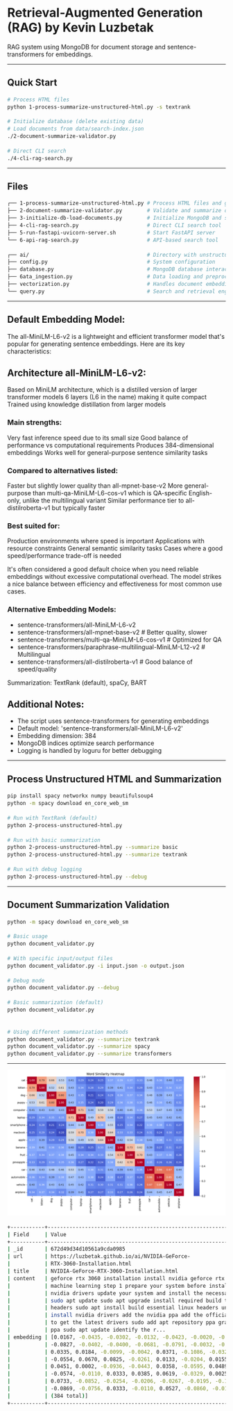 Retrieval-Augmented Generation (RAG) by Kevin Luzbetak
======================================================

RAG system using MongoDB for document storage and sentence-transformers for embeddings.

--------------------------------------------------------------------------------------------
## Quick Start

```bash
# Process HTML files
python 1-process-summarize-unstructured-html.py -s textrank

# Initialize database (delete existing data)
# Load documents from data/search-index.json
./2-document-summarize-validator.py

# Direct CLI search
./4-cli-rag-search.py 
```

--------------------------------------------------------------------------------------------
## Files

```bash
┌── 1-process-summarize-unstructured-html.py # Process HTML files and generate index
├── 2-document-summarize-validator.py        # Validate and summarize documents
├── 3-initialize-db-load-documents.py        # Initialize MongoDB and store documents
├── 4-cli-rag-search.py                      # Direct CLI search tool
├── 5-run-fastapi-uvicorn-server.sh          # Start FastAPI server
└── 6-api-rag-search.py                      # API-based search tool

┌── ai/                                      # Directory with unstructured HTML files
├── config.py                                # System configuration
├── database.py                              # MongoDB database interactions
├── 6ata_ingestion.py                        # Data loading and preprocessing pipeline
├── vectorization.py                         # Handles document embedding
└── query.py                                 # Search and retrieval engine
```
--------------------------------------------------------------------------------------------
## Default Embedding Model:
The all-MiniLM-L6-v2 is a lightweight and efficient transformer model that's popular for generating sentence embeddings. Here are its key characteristics:

## Architecture all-MiniLM-L6-v2:
Based on MiniLM architecture, which is a distilled version of larger transformer models
6 layers (L6 in the name) making it quite compact
Trained using knowledge distillation from larger models

### Main strengths:
Very fast inference speed due to its small size
Good balance of performance vs computational requirements
Produces 384-dimensional embeddings
Works well for general-purpose sentence similarity tasks

### Compared to alternatives listed:
Faster but slightly lower quality than all-mpnet-base-v2
More general-purpose than multi-qa-MiniLM-L6-cos-v1 which is QA-specific
English-only, unlike the multilingual variant
Similar performance tier to all-distilroberta-v1 but typically faster

### Best suited for:
Production environments where speed is important
Applications with resource constraints
General semantic similarity tasks
Cases where a good speed/performance trade-off is needed

It's often considered a good default choice when you need reliable embeddings without excessive computational overhead. The model strikes a nice balance between efficiency and effectiveness for most common use cases.

### Alternative Embedding Models:
- sentence-transformers/all-MiniLM-L6-v2
- sentence-transformers/all-mpnet-base-v2                      # Better quality, slower
- sentence-transformers/multi-qa-MiniLM-L6-cos-v1              # Optimized for QA
- sentence-transformers/paraphrase-multilingual-MiniLM-L12-v2  # Multilingual
- sentence-transformers/all-distilroberta-v1                   # Good balance of speed/quality

Summarization: TextRank (default), spaCy, BART


## Additional Notes:
- The script uses sentence-transformers for generating embeddings
- Default model: 'sentence-transformers/all-MiniLM-L6-v2'
- Embedding dimension: 384
- MongoDB indices optimize search performance
- Logging is handled by loguru for better debugging


-----------------------------------------------------------------------------------------------------
## Process Unstructured HTML and Summarization
```bash
pip install spacy networkx numpy beautifulsoup4
python -m spacy download en_core_web_sm

# Run with TextRank (default)
python 2-process-unstructured-html.py

# Run with basic summarization
python 2-process-unstructured-html.py --summarize basic 
python 2-process-unstructured-html.py --summarize textrank

# Run with debug logging
python 2-process-unstructured-html.py --debug
```
-----------------------------------------------------------------------------------------------------
## Document Summarization Validation
```bash
python -m spacy download en_core_web_sm

# Basic usage
python document_validator.py

# With specific input/output files
python document_validator.py -i input.json -o output.json

# Debug mode
python document_validator.py --debug

# Basic summarization (default)
python document_validator.py


# Using different summarization methods
python document_validator.py --summarize textrank
python document_validator.py --summarize spacy
python document_validator.py --summarize transformers

```
-----------------------------------------------------------------------------------------------------
![Word Similarity Heatmap](embeddings/similarity_heatmap.png)


```bash
+-----------+------------------------------------------------------------------------+
| Field     | Value                                                                  |
+-----------+------------------------------------------------------------------------+
| _id       | 672d49d34d10561a9cda0985                                               |
| url       | https://luzbetak.github.io/ai/NVIDIA-GeForce-                          |
|           | RTX-3060-Installation.html                                             |
| title     | NVIDIA-GeForce-RTX-3060-Installation.html                              |
| content   | geforce rtx 3060 installation install nvidia geforce rtx 3060 for      |
|           | machine learning step 1 prepare your system before installing the      |
|           | nvidia drivers update your system and install the necessary packages   |
|           | sudo apt update sudo apt upgrade install required build tools and      |
|           | headers sudo apt install build essential linux headers uname r step 2  |
|           | install nvidia drivers add the nvidia ppa add the official nvidia ppa  |
|           | to get the latest drivers sudo add apt repository ppa graphics drivers |
|           | ppa sudo apt update identify the r...                                  |
| embedding | [0.0167, -0.0435, -0.0302, -0.0132, -0.0423, -0.0020, -0.0411, 0.0279, |
|           | -0.0827, -0.0402, -0.0400, -0.0681, -0.0791, -0.0032, -0.0268, 0.0215, |
|           | 0.0335, 0.0184, -0.0099, -0.0042, 0.0371, -0.1086, -0.0329, -0.0509,   |
|           | -0.0554, 0.0670, 0.0825, -0.0261, 0.0133, -0.0204, 0.0155, 0.0146,     |
|           | 0.0451, 0.0002, -0.0936, -0.0443, 0.0358, -0.0595, 0.0489, -0.0748,    |
|           | -0.0574, -0.0110, 0.0333, 0.0385, 0.0619, -0.0329, 0.0025, 0.0458,     |
|           | 0.0733, -0.0852, -0.0254, -0.0206, -0.0267, -0.0195, -0.1174, 0.0141,  |
|           | -0.0869, -0.0756, 0.0333, -0.0110, 0.0527, -0.0860, -0.0161, 0.0908... |
|           | (384 total)]                                                           |
+-----------+------------------------------------------------------------------------+
```

